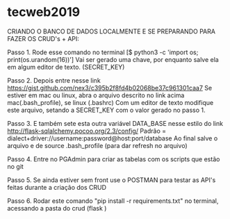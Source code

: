 # tecweb2019


CRIANDO O BANCO DE DADOS LOCALMENTE E SE PREPARANDO PARA FAZER OS CRUD's + API:

Passo 1.
Rode esse comando no terminal [$ python3 -c 'import os; print(os.urandom(16))']
Vai ser gerado uma chave, por enquanto salve ela em algum editor de texto. (SECRET_KEY)

Passo 2.
Depois entre nesse link https://gist.github.com/nex3/c395b2f8fd4b02068be37c961301caa7
Se estiver em mac ou linux, abra o arquivo descrito no link acima mac(.bash_profile), se linux (.bashrc)
Com um editor de texto modifique este arquivo, setando a SECRET_KEY com o valor gerado no passo 1.

Passo 3.
E também sete esta outra variável DATA_BASE nesse estilo do link http://flask-sqlalchemy.pocoo.org/2.3/config/
Padrão = dialect+driver://username:password@host:port/database
Ao final salve o arquivo e de source .bash_profile (para dar refresh no arquivo)

Passo 4.
Entre no PGAdmin para criar as tabelas com os scripts que estão no git

Passo 5.
Se ainda estiver sem front use o POSTMAN para testar as API's feitas durante a criação dos CRUD

Passo 6. 
Rodar este comando "pip install -r requirements.txt" no terminal, acessando a pasta do crud (flask )
